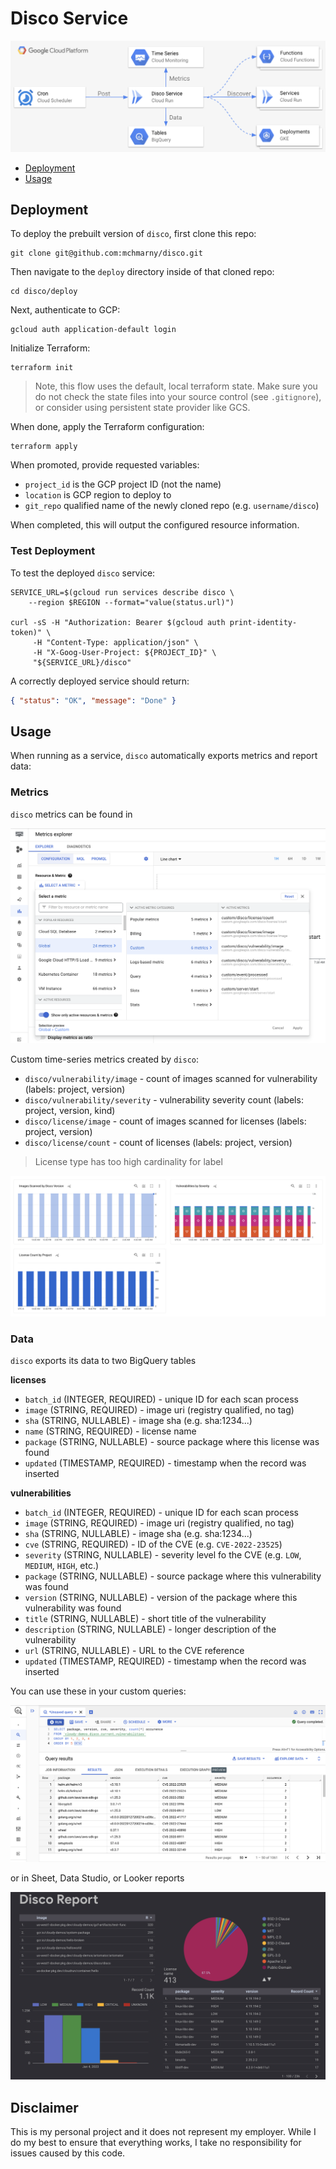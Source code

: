 # Disco Service

![](etc/img/diagram.png)

* [Deployment](#deployment)
* [Usage](#usage)

## Deployment
  
To deploy the prebuilt version of `disco`, first clone this repo:

```shell
git clone git@github.com:mchmarny/disco.git
```

Then navigate to the `deploy` directory inside of that cloned repo:

```shell
cd disco/deploy
```

Next, authenticate to GCP:

```shell
gcloud auth application-default login
```

Initialize Terraform: 

```shell
terraform init
```

> Note, this flow uses the default, local terraform state. Make sure you do not check the state files into your source control (see `.gitignore`), or consider using persistent state provider like GCS.

When done, apply the Terraform configuration:

```shell
terraform apply
```

When promoted, provide requested variables:

* `project_id` is the GCP project ID (not the name)
* `location` is GCP region to deploy to
* `git_repo` qualified name of the newly cloned repo (e.g. `username/disco`)

When completed, this will output the configured resource information. 

### Test Deployment

To test the deployed `disco` service:

```shell
SERVICE_URL=$(gcloud run services describe disco \
    --region $REGION --format="value(status.url)")

curl -sS -H "Authorization: Bearer $(gcloud auth print-identity-token)" \
     -H "Content-Type: application/json" \
     -H "X-Goog-User-Project: ${PROJECT_ID}" \
     "${SERVICE_URL}/disco"
```

A correctly deployed service should return: 

```json
{ "status": "OK", "message": "Done" }
```

## Usage

When running as a service, `disco` automatically exports metrics and report data:

### Metrics

`disco` metrics can be found in 

![](etc/img/metric-explore.png)

Custom time-series metrics created by `disco`:

* `disco/vulnerability/image` - count of images scanned for vulnerability (labels: project, version)
* `disco/vulnerability/severity` - vulnerability severity count (labels: project, version, kind)
* `disco/license/image` - count of images scanned for licenses (labels: project, version)
* `disco/license/count` - count of licenses (labels: project, version)

> License type has too high cardinality for label 

![](etc/img/metrics.png)

### Data

`disco` exports its data to two BigQuery tables

**licenses**

* `batch_id` (INTEGER, REQUIRED) - unique ID for each scan process
* `image`	(STRING, REQUIRED) - image uri (registry qualified, no tag)
* `sha`	(STRING, NULLABLE) - image sha (e.g. sha:1234...)
* `name` (STRING, REQUIRED) - license name 
* `package` (STRING, NULLABLE) - source package where this license was found
* `updated` (TIMESTAMP, REQUIRED) - timestamp when the record was inserted

**vulnerabilities**

* `batch_id` (INTEGER, REQUIRED) - unique ID for each scan process
* `image`	(STRING, REQUIRED) - image uri (registry qualified, no tag)
* `sha`	(STRING, NULLABLE) - image sha (e.g. sha:1234...)
* `cve`	(STRING, REQUIRED) - ID of the CVE (e.g. `CVE-2022-23525`)
* `severity` (STRING, NULLABLE) - severity level fo the CVE (e.g. `LOW`, `MEDIUM`, `HIGH`, etc.)
* `package` (STRING, NULLABLE) - source package where this vulnerability was found
* `version` (STRING, NULLABLE) - version of the package where this vulnerability was found
* `title`	(STRING, NULLABLE) - short title of the vulnerability
* `description` (STRING, NULLABLE) - longer description of the vulnerability
* `url`	(STRING, NULLABLE) - URL to the CVE reference
* `updated` (TIMESTAMP, REQUIRED) - timestamp when the record was inserted

You can use these in your custom queries: 

![](etc/img/query.png)

or in Sheet, Data Studio, or Looker reports 

![](etc/img/report.png)

## Disclaimer

This is my personal project and it does not represent my employer. While I do my best to ensure that everything works, I take no responsibility for issues caused by this code.
